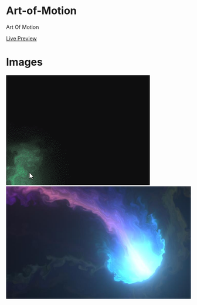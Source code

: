 # Art-of-Motion
Art Of Motion

[Live Preview]()

# Images

<img src="./lively_p.gif" alt="GIF" />
<img src="./lively_t.jpg" alt="Simple Image" />
